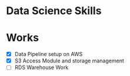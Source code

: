# Data Science Skills


# Works
- [x] Data Pipeline setup on AWS
- [x] S3 Access Module and storage management
- [ ] RDS Warehouse Work
